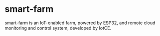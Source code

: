 # smart-farm
smart-farm is an IoT-enabled farm, powered by ESP32, and remote cloud monitoring and control system, developed by IotCE.
